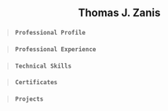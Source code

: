 
  ## <p align="center"> Thomas J. Zanis</p>

>#### **```Professional Profile```**

>#### **```Professional Experience```**

>#### **```Technical Skills```**

>#### **```Certificates```**

>#### **```Projects```**

